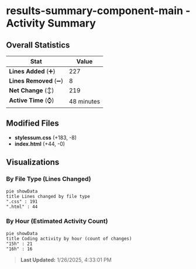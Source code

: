 # results-summary-component-main - Activity Summary 

## Overall Statistics

| Stat                   | Value                                                             |
| ---------------------- | ----------------------------------------------------------------- |
| **Lines Added** (➕)   | 227                                          |
| **Lines Removed** (➖) | 8                                        |
| **Net Change** (↕)    | 219                |
| **Active Time** (⌚)   | 48 minutes |


## Modified Files
- **stylessum.css** (+183, -8)
- **index.html** (+44, -0)

## Visualizations

### By File Type (Lines Changed)

```mermaid
pie showData
title Lines changed by file type
".css" : 191
".html" : 44
```

### By Hour (Estimated Activity Count)

```mermaid
pie showData
title Coding activity by hour (count of changes)
"15h" : 21
"16h" : 16
```


> **Last Updated:** 1/26/2025, 4:33:01 PM